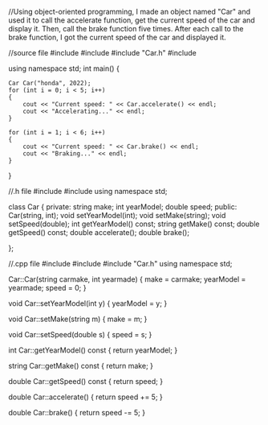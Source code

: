 //Using object-oriented programming, I made an object named "Car" and used it to call the accelerate function, get the current speed of the car and display it. Then, call the brake function five times. After each call to the brake function, I got the current speed of the car and displayed it.



//source file 
#include <iostream>
#include <iomanip>
#include "Car.h"
#include <string>

using namespace std;
int main()
{

	Car Car("honda", 2022);
	for (int i = 0; i < 5; i++)
	{
		cout << "Current speed: " << Car.accelerate() << endl;
		cout << "Accelerating..." << endl;
	}

	for (int i = 1; i < 6; i++)
	{
		cout << "Current speed: " << Car.brake() << endl;
		cout << "Braking..." << endl;
	}
}
  
  
//.h file
  #include<iostream>
#include <string>
using namespace std;


class Car
{
private:
	string make;
	int yearModel;
	double speed;
public:
	Car(string, int);
	void setYearModel(int);
	void setMake(string);
	void setSpeed(double);
	int getYearModel() const;
	string getMake() const;
	double getSpeed() const;
	double accelerate();
	double brake();

};
  
  //.cpp file
  #include <iostream>
#include <iomanip>
#include "Car.h"
using namespace std;


Car::Car(string carmake, int yearmade)
{
	make = carmake;
	yearModel = yearmade;
	speed = 0;
}

void Car::setYearModel(int y)
{
	yearModel = y;
}

void Car::setMake(string m)
{
	make = m;
}

void Car::setSpeed(double s)
{
	speed = s;
}

int Car::getYearModel() const
{
	return yearModel;
}

string Car::getMake() const
{
	return make;
}

double Car::getSpeed() const
{
	return speed;
}

double Car::accelerate()
{
	return speed += 5;
}

double Car::brake()
{
	return speed -= 5;
}
